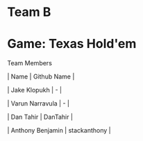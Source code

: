 # Team B
# Game: Texas Hold'em

Team Members

| Name | Github Name |

| Jake Klopukh | - |

| Varun Narravula | - |

| Dan Tahir | DanTahir |

| Anthony Benjamin | stackanthony |
